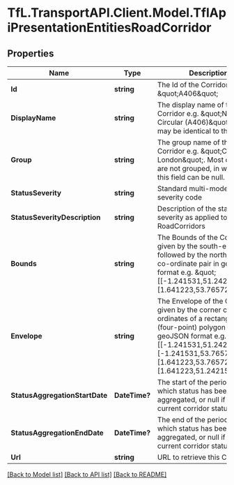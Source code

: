 # TfL.TransportAPI.Client.Model.TflApiPresentationEntitiesRoadCorridor
## Properties

Name | Type | Description | Notes
------------ | ------------- | ------------- | -------------
**Id** | **string** | The Id of the Corridor e.g. \&quot;A406\&quot; | [optional] 
**DisplayName** | **string** | The display name of the Corridor e.g. \&quot;North Circular (A406)\&quot;. This              may be identical to the Id. | [optional] 
**Group** | **string** | The group name of the Corridor e.g. \&quot;Central London\&quot;. Most corridors are not grouped, in which case this field can be null. | [optional] 
**StatusSeverity** | **string** | Standard multi-mode status severity code | [optional] 
**StatusSeverityDescription** | **string** | Description of the status severity as applied to RoadCorridors | [optional] 
**Bounds** | **string** | The Bounds of the Corridor, given by the south-east followed by the north-west co-ordinate              pair in geoJSON format e.g. \&quot;[[-1.241531,51.242151],[1.641223,53.765721]]\&quot; | [optional] 
**Envelope** | **string** | The Envelope of the Corridor, given by the corner co-ordinates of a rectangular (four-point) polygon              in geoJSON format e.g. \&quot;[[-1.241531,51.242151],[-1.241531,53.765721],[1.641223,53.765721],[1.641223,51.242151]]\&quot; | [optional] 
**StatusAggregationStartDate** | **DateTime?** | The start of the period over which status has been aggregated, or null if this is the current corridor status. | [optional] 
**StatusAggregationEndDate** | **DateTime?** | The end of the period over which status has been aggregated, or null if this is the current corridor status. | [optional] 
**Url** | **string** | URL to retrieve this Corridor. | [optional] 

[[Back to Model list]](../../TfL.TransportAPI.Client/docs/README.md#documentation-for-models) [[Back to API list]](../../TfL.TransportAPI.Client/docs/README.md#documentation-for-api-endpoints) [[Back to README]](../../TfL.TransportAPI.Client/docs/README.md)

